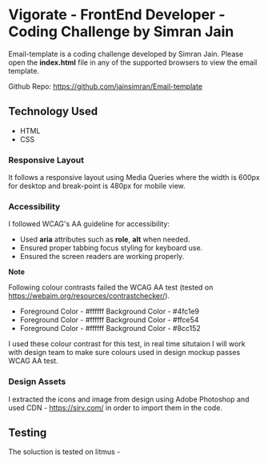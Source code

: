 # Vigorate - FrontEnd Developer - Coding Challenge by Simran Jain

Email-template is a coding challenge developed by Simran Jain.
Please open the **index.html** file in any of the supported browsers to view the email template.

Github Repo: https://github.com/jainsimran/Email-template

## Technology Used

- HTML
- CSS

### Responsive Layout

It follows a responsive layout using Media Queries where the width is 600px for desktop and break-point is 480px for mobile view.

### Accessibility

I followed WCAG's AA guideline for accessibility:

- Used **aria** attributes such as **role**, **alt** when needed.
- Ensured proper tabbing focus styling for keyboard use.
- Ensured the screen readers are working properly.

**Note**

Following colour contrasts failed the WCAG AA test (tested on https://webaim.org/resources/contrastchecker/).

- Foreground Color - #ffffff Background Color - #4fc1e9
- Foreground Color - #ffffff Background Color - #ffce54
- Foreground Color - #ffffff Background Color - #8cc152

I used these colour contrast for this test, in real time situtaion I will work with design team to make sure colours used in design mockup passes WCAG AA test.

### Design Assets

I extracted the icons and image from design using Adobe Photoshop and used CDN - https://sirv.com/ in order to import them in the code.

## Testing

The soluction is tested on litmus -
